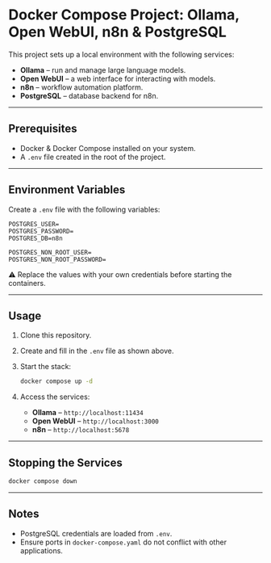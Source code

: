 # Docker Compose Project: Ollama, Open WebUI, n8n & PostgreSQL

This project sets up a local environment with the following services:

- **Ollama** – run and manage large language models.
- **Open WebUI** – a web interface for interacting with models.
- **n8n** – workflow automation platform.
- **PostgreSQL** – database backend for n8n.

---

## Prerequisites

- Docker & Docker Compose installed on your system.
- A `.env` file created in the root of the project.

---

## Environment Variables

Create a `.env` file with the following variables:

```env
POSTGRES_USER=
POSTGRES_PASSWORD=
POSTGRES_DB=n8n

POSTGRES_NON_ROOT_USER=
POSTGRES_NON_ROOT_PASSWORD=
```

⚠️ Replace the values with your own credentials before starting the containers.

---

## Usage

1. Clone this repository.
2. Create and fill in the `.env` file as shown above.
3. Start the stack:

   ```bash
   docker compose up -d
   ```

4. Access the services:
   - **Ollama** – `http://localhost:11434`
   - **Open WebUI** – `http://localhost:3000`
   - **n8n** – `http://localhost:5678`

---

## Stopping the Services

```bash
docker compose down
```

---

## Notes

- PostgreSQL credentials are loaded from `.env`.
- Ensure ports in `docker-compose.yaml` do not conflict with other applications.
